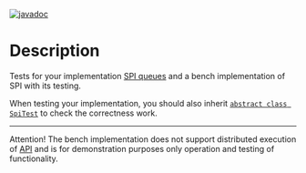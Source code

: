 [![javadoc](https://javadoc.io/badge2/io.github.idmosk.saga/spi-queue-test/javadoc.svg)](https://javadoc.io/doc/io.github.idmosk.saga/spi-queue-test)

# Description

Tests for your implementation [SPI queues](../spi-queue) and a bench implementation of SPI with its testing.

When testing your implementation, you should also inherit
[`abstract class SpiTest`](../spi-queue-test/src/main/kotlin/org/dm/saga/queue/SpiTest.kt) to check the correctness
work.

---

Attention! The bench implementation does not support distributed execution of [API](../api) and is for demonstration purposes only
operation and testing of functionality.
